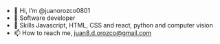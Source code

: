 - 👋 Hi, I’m @juanorozco0801
- 👀 Software developer
- 🌱 Skills Javascript, HTML, CSS and react, python and computer vision
- 📫 How to reach me, juan8.d.orozco@gmail.com

<!---
juanorozco0801/juanorozco0801 is a ✨ special ✨ repository because its `README.md` (this file) appears on your GitHub profile.
You can click the Preview link to take a look at your changes.
--->
